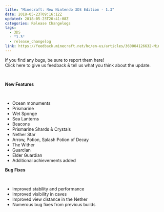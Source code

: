 ```yaml
---
title: "Minecraft: New Nintendo 3DS Edition - 1.3"
date: 2018-05-23T09:16:12Z
updated: 2018-05-23T20:41:08Z
categories: Release Changelogs
tags:
  - 3DS
  - "1.3"
  - release_changelog
link: https://feedback.minecraft.net/hc/en-us/articles/360004126632-Minecraft-New-Nintendo-3DS-Edition-1-3
---
```


If you find any bugs, be sure to report them here!\
Click here to give us feedback & tell us what you think about the update.

 

**New Features**

<div>

 

</div>

-   Ocean monuments
-   Prismarine
-   Wet Sponge
-   Sea Lanterns
-   Beacons
-   Prismarine Shards & Crystals
-   Nether Star
-   Arrow, Potion, Splash Potion of Decay
-   The Wither
-   Guardian
-   Elder Guardian
-   Additional achievements added

**Bug Fixes**

<div>

 

</div>

-   Improved stability and performance
-   Improved visibility in caves
-   Improved view distance in the Nether
-   Numerous bug fixes from previous builds
